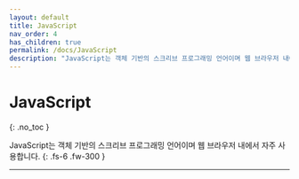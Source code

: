 ```yaml
---
layout: default
title: JavaScript
nav_order: 4
has_children: true
permalink: /docs/JavaScript
description: "JavaScript는 객체 기반의 스크리브 프로그래밍 언어이며 웹 브라우저 내에서 자주 사용합니다."
---
```


# JavaScript
{: .no_toc }


JavaScript는 객체 기반의 스크리브 프로그래밍 언어이며 웹 브라우저 내에서 자주 사용합니다.
{: .fs-6 .fw-300 }

---